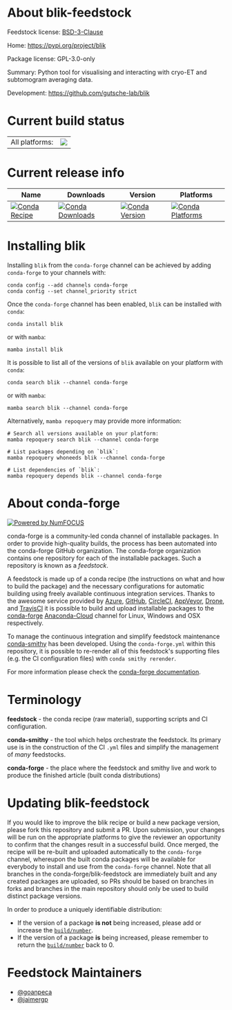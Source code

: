 About blik-feedstock
====================

Feedstock license: [BSD-3-Clause](https://github.com/conda-forge/blik-feedstock/blob/main/LICENSE.txt)

Home: https://pypi.org/project/blik

Package license: GPL-3.0-only

Summary: Python tool for visualising and interacting with cryo-ET and subtomogram averaging data.

Development: https://github.com/gutsche-lab/blik

Current build status
====================


<table><tr><td>All platforms:</td>
    <td>
      <a href="https://dev.azure.com/conda-forge/feedstock-builds/_build/latest?definitionId=16662&branchName=main">
        <img src="https://dev.azure.com/conda-forge/feedstock-builds/_apis/build/status/blik-feedstock?branchName=main">
      </a>
    </td>
  </tr>
</table>

Current release info
====================

| Name | Downloads | Version | Platforms |
| --- | --- | --- | --- |
| [![Conda Recipe](https://img.shields.io/badge/recipe-blik-green.svg)](https://anaconda.org/conda-forge/blik) | [![Conda Downloads](https://img.shields.io/conda/dn/conda-forge/blik.svg)](https://anaconda.org/conda-forge/blik) | [![Conda Version](https://img.shields.io/conda/vn/conda-forge/blik.svg)](https://anaconda.org/conda-forge/blik) | [![Conda Platforms](https://img.shields.io/conda/pn/conda-forge/blik.svg)](https://anaconda.org/conda-forge/blik) |

Installing blik
===============

Installing `blik` from the `conda-forge` channel can be achieved by adding `conda-forge` to your channels with:

```
conda config --add channels conda-forge
conda config --set channel_priority strict
```

Once the `conda-forge` channel has been enabled, `blik` can be installed with `conda`:

```
conda install blik
```

or with `mamba`:

```
mamba install blik
```

It is possible to list all of the versions of `blik` available on your platform with `conda`:

```
conda search blik --channel conda-forge
```

or with `mamba`:

```
mamba search blik --channel conda-forge
```

Alternatively, `mamba repoquery` may provide more information:

```
# Search all versions available on your platform:
mamba repoquery search blik --channel conda-forge

# List packages depending on `blik`:
mamba repoquery whoneeds blik --channel conda-forge

# List dependencies of `blik`:
mamba repoquery depends blik --channel conda-forge
```


About conda-forge
=================

[![Powered by
NumFOCUS](https://img.shields.io/badge/powered%20by-NumFOCUS-orange.svg?style=flat&colorA=E1523D&colorB=007D8A)](https://numfocus.org)

conda-forge is a community-led conda channel of installable packages.
In order to provide high-quality builds, the process has been automated into the
conda-forge GitHub organization. The conda-forge organization contains one repository
for each of the installable packages. Such a repository is known as a *feedstock*.

A feedstock is made up of a conda recipe (the instructions on what and how to build
the package) and the necessary configurations for automatic building using freely
available continuous integration services. Thanks to the awesome service provided by
[Azure](https://azure.microsoft.com/en-us/services/devops/), [GitHub](https://github.com/),
[CircleCI](https://circleci.com/), [AppVeyor](https://www.appveyor.com/),
[Drone](https://cloud.drone.io/welcome), and [TravisCI](https://travis-ci.com/)
it is possible to build and upload installable packages to the
[conda-forge](https://anaconda.org/conda-forge) [Anaconda-Cloud](https://anaconda.org/)
channel for Linux, Windows and OSX respectively.

To manage the continuous integration and simplify feedstock maintenance
[conda-smithy](https://github.com/conda-forge/conda-smithy) has been developed.
Using the ``conda-forge.yml`` within this repository, it is possible to re-render all of
this feedstock's supporting files (e.g. the CI configuration files) with ``conda smithy rerender``.

For more information please check the [conda-forge documentation](https://conda-forge.org/docs/).

Terminology
===========

**feedstock** - the conda recipe (raw material), supporting scripts and CI configuration.

**conda-smithy** - the tool which helps orchestrate the feedstock.
                   Its primary use is in the construction of the CI ``.yml`` files
                   and simplify the management of *many* feedstocks.

**conda-forge** - the place where the feedstock and smithy live and work to
                  produce the finished article (built conda distributions)


Updating blik-feedstock
=======================

If you would like to improve the blik recipe or build a new
package version, please fork this repository and submit a PR. Upon submission,
your changes will be run on the appropriate platforms to give the reviewer an
opportunity to confirm that the changes result in a successful build. Once
merged, the recipe will be re-built and uploaded automatically to the
`conda-forge` channel, whereupon the built conda packages will be available for
everybody to install and use from the `conda-forge` channel.
Note that all branches in the conda-forge/blik-feedstock are
immediately built and any created packages are uploaded, so PRs should be based
on branches in forks and branches in the main repository should only be used to
build distinct package versions.

In order to produce a uniquely identifiable distribution:
 * If the version of a package **is not** being increased, please add or increase
   the [``build/number``](https://docs.conda.io/projects/conda-build/en/latest/resources/define-metadata.html#build-number-and-string).
 * If the version of a package **is** being increased, please remember to return
   the [``build/number``](https://docs.conda.io/projects/conda-build/en/latest/resources/define-metadata.html#build-number-and-string)
   back to 0.

Feedstock Maintainers
=====================

* [@goanpeca](https://github.com/goanpeca/)
* [@jaimergp](https://github.com/jaimergp/)

